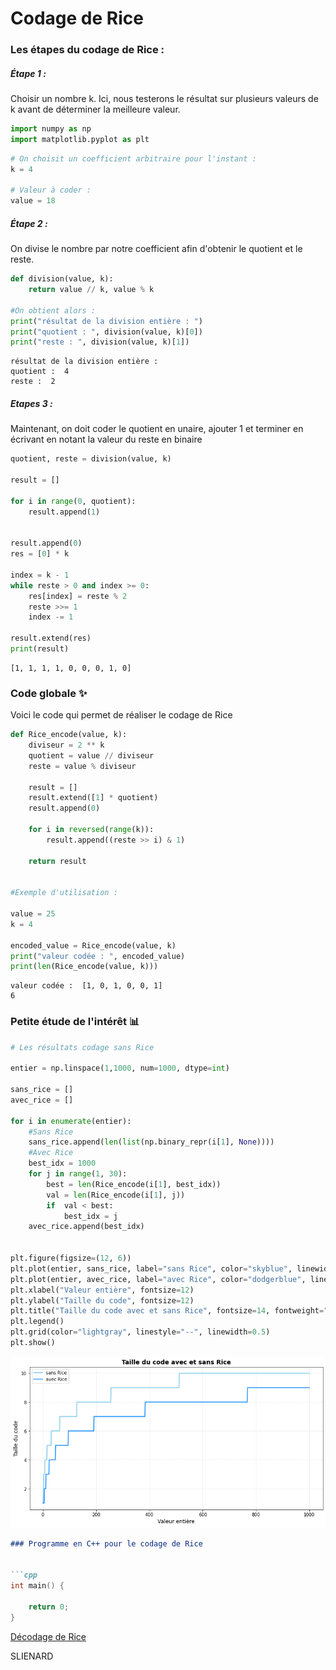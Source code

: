 # Codage de Rice

### Les étapes du codage de Rice :

##### Étape 1 :

Choisir un nombre k. Ici, nous testerons le résultat sur plusieurs valeurs de k avant de déterminer la meilleure valeur.


```python
import numpy as np
import matplotlib.pyplot as plt
```


```python
# On choisit un coefficient arbitraire pour l'instant : 
k = 4 

# Valeur à coder : 
value = 18

```

##### Étape 2 :

On divise le nombre par notre coefficient afin d'obtenir le quotient et le reste.


```python
def division(value, k):
    return value // k, value % k

#On obtient alors :
print("résultat de la division entière : ")
print("quotient : ", division(value, k)[0])
print("reste : ", division(value, k)[1])
```

    résultat de la division entière : 
    quotient :  4
    reste :  2


##### Etapes 3 : 

Maintenant, on doit coder le quotient en unaire, ajouter 1 et terminer en écrivant en notant la valeur du reste en binaire



```python
quotient, reste = division(value, k)

result = []

for i in range(0, quotient):
    result.append(1)


result.append(0)
res = [0] * k 

index = k - 1
while reste > 0 and index >= 0:
    res[index] = reste % 2
    reste >>= 1
    index -= 1

result.extend(res)
print(result)
```

    [1, 1, 1, 1, 0, 0, 0, 1, 0]


### Code globale ✨

Voici le code qui permet de réaliser le codage de Rice 



```python
def Rice_encode(value, k):
    diviseur = 2 ** k
    quotient = value // diviseur
    reste = value % diviseur

    result = []
    result.extend([1] * quotient)
    result.append(0)

    for i in reversed(range(k)):
        result.append((reste >> i) & 1)

    return result


#Exemple d'utilisation :

value = 25
k = 4

encoded_value = Rice_encode(value, k)
print("valeur codée : ", encoded_value)
print(len(Rice_encode(value, k)))
```

    valeur codée :  [1, 0, 1, 0, 0, 1]
    6


### Petite étude de l'intérêt 📊


```python
# Les résultats codage sans Rice

entier = np.linspace(1,1000, num=1000, dtype=int)

sans_rice = []
avec_rice = []

for i in enumerate(entier):
    #Sans Rice
    sans_rice.append(len(list(np.binary_repr(i[1], None))))
    #Avec Rice
    best_idx = 1000
    for j in range(1, 30):
        best = len(Rice_encode(i[1], best_idx))
        val = len(Rice_encode(i[1], j))
        if  val < best:
            best_idx = j
    avec_rice.append(best_idx)


plt.figure(figsize=(12, 6))
plt.plot(entier, sans_rice, label="sans Rice", color="skyblue", linewidth=2)
plt.plot(entier, avec_rice, label="avec Rice", color="dodgerblue", linewidth=2)
plt.xlabel("Valeur entière", fontsize=12)
plt.ylabel("Taille du code", fontsize=12)
plt.title("Taille du code avec et sans Rice", fontsize=14, fontweight="bold")
plt.legend()
plt.grid(color="lightgray", linestyle="--", linewidth=0.5)
plt.show()
```


    
![png](Rice_files/Rice_10_0.png)
    


```markdown
### Programme en C++ pour le codage de Rice


```cpp
int main() {
 
    return 0;
}
```




[Décodage de Rice](decodage_rice.md)


SLIENARD
